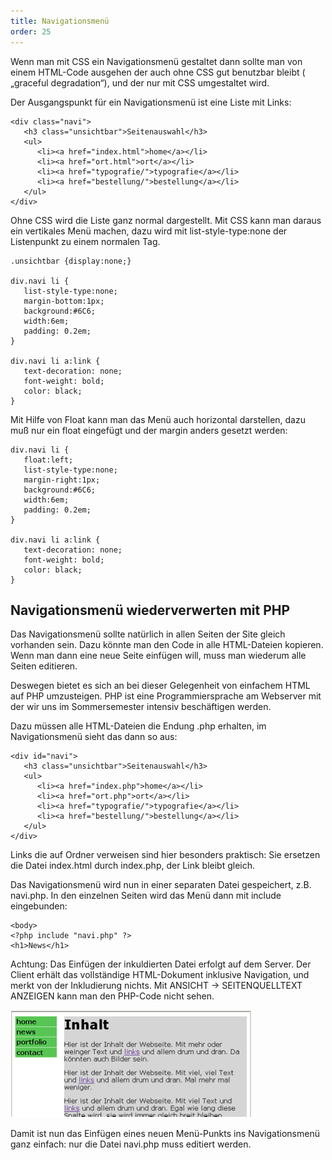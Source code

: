 ```yaml
---
title: Navigationsmenü
order: 25
---
```


Wenn man mit CSS ein Navigationsmenü gestaltet dann sollte man von einem HTML-Code ausgehen der auch ohne CSS gut benutzbar bleibt ( „graceful degradation“), und der nur mit CSS umgestaltet wird.

Der Ausgangspunkt für ein Navigationsmenü ist eine Liste mit Links:

    <div class="navi">
       <h3 class="unsichtbar">Seitenauswahl</h3>
       <ul>
          <li><a href="index.html">home</a></li>
          <li><a href="ort.html">ort</a></li>
          <li><a href="typografie/">typografie</a></li>
          <li><a href="bestellung/">bestellung</a></li>
       </ul>
    </div>

Ohne CSS wird die Liste ganz normal dargestellt. Mit CSS kann man daraus ein vertikales Menü machen, dazu wird mit list-style-type:none der Listenpunkt zu einem normalen Tag. 

    .unsichtbar {display:none;}

    div.navi li {
       list-style-type:none;
       margin-bottom:1px; 
       background:#6C6;
       width:6em;
       padding: 0.2em;
    }

    div.navi li a:link {
       text-decoration: none;
       font-weight: bold;
       color: black;
    }

Mit Hilfe von Float kann man das Menü auch horizontal darstellen, dazu muß nur ein float eingefügt und der margin anders gesetzt werden:

    div.navi li {
       float:left;
       list-style-type:none;
       margin-right:1px; 
       background:#6C6;
       width:6em;
       padding: 0.2em; 
    }

    div.navi li a:link {
       text-decoration: none;
       font-weight: bold;
       color: black;
    }

Navigationsmenü wiederverwerten mit PHP
-----------------------------------------
Das Navigationsmenü sollte natürlich in allen Seiten der Site gleich vorhanden sein. Dazu könnte man den Code in alle HTML-Dateien kopieren. Wenn man dann eine neue Seite einfügen will, muss man wiederum alle Seiten editieren.

Deswegen bietet es sich an bei dieser Gelegenheit von einfachem HTML auf PHP umzusteigen. PHP ist eine Programmiersprache am Webserver mit der wir uns im Sommersemester intensiv beschäftigen werden.

Dazu müssen alle HTML-Dateien die Endung .php erhalten, im Navigationsmenü sieht das dann so aus:

    <div id="navi">
       <h3 class="unsichtbar">Seitenauswahl</h3>
       <ul>
          <li><a href="index.php">home</a></li>
          <li><a href="ort.php">ort</a></li>
          <li><a href="typografie/">typografie</a></li>
          <li><a href="bestellung/">bestellung</a></li>
       </ul>
    </div>

Links die auf Ordner verweisen sind hier besonders praktisch: Sie ersetzen die Datei index.html durch index.php, der Link bleibt gleich.

Das Navigationsmenü wird nun in einer separaten Datei gespeichert, z.B. navi.php.  In den einzelnen Seiten wird das Menü dann mit include eingebunden:

    <body>
    <?php include "navi.php" ?>
    <h1>News</h1>

Achtung: Das Einfügen der inkuldierten Datei erfolgt auf dem Server. Der Client erhält das vollständige HTML-Dokument inklusive Navigation, und merkt von der Inkludierung nichts. Mit ANSICHT → SEITENQUELLTEXT ANZEIGEN kann man den PHP-Code nicht sehen. 

![Abbildung 41: Original PHP-Datei am Server und Quelltext-Ansicht im Webbrowser](/images/image145.png)

Damit ist nun das Einfügen eines neuen Menü-Punkts ins Navigationsmenü ganz einfach: nur die Datei navi.php muss editiert werden.

